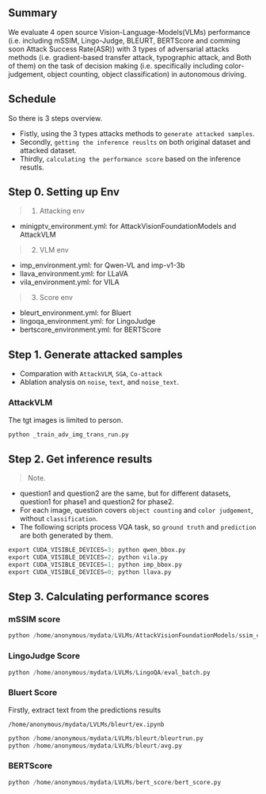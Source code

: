 
## Summary
We evaluate 4 open source Vision-Language-Models(VLMs) performance (i.e. including mSSIM, Lingo-Judge, BLEURT, BERTScore and comming soon Attack Success Rate(ASR)) with 3 types of adversarial attacks methods (i.e. gradient-based transfer attack, typographic attack, and Both of them) on the task of decision making (i.e. specifically including color-judgement, object counting, object classification) in autonomous driving. 

## Schedule
So there is 3 steps overview. 
- Fistly, using the 3 types attacks methods to `generate attacked samples`. 
- Secondly, `getting the inference reuslts` on both original dataset and attacked dataset.
- Thirdly, `calculating the performance score` based on the inference resutls. 

## Step 0. Setting up Env

> 1. Attacking env 
- minigptv_environment.yml: for AttackVisionFoundationModels and AttackVLM

> 2. VLM env 
- imp_environment.yml: for Qwen-VL and imp-v1-3b
- llava_environment.yml: for LLaVA
- vila_environment.yml: for VILA 

> 3. Score env
- bleurt_environment.yml: for Bluert 
- lingoqa_environment.yml: for LingoJudge 
- bertscore_environment.yml: for BERTScore

## Step 1. Generate attacked samples

- Comparation with `AttackVLM`, `SGA`, `Co-attack`
- Ablation analysis on `noise`, `text`, and `noise_text`.

### AttackVLM 

The tgt images is limited to person.
```python
python _train_adv_img_trans_run.py
```

## Step 2. Get inference results

> Note. 
- question1 and question2 are the same, but for different datasets, question1 for phase1 and question2 for phase2. 
- For each image, question covers `object counting` and `color judgement`, without `classification`.
- The following scripts process VQA task, so `ground truth` and `prediction` are both generated by them.

```python
export CUDA_VISIBLE_DEVICES=3; python qwen_bbox.py 
export CUDA_VISIBLE_DEVICES=2; python vila.py      
export CUDA_VISIBLE_DEVICES=1; python imp_bbox.py  
export CUDA_VISIBLE_DEVICES=0; python llava.py     
```

## Step 3. Calculating performance scores

### mSSIM score

```python
python /home/anonymous/mydata/LVLMs/AttackVisionFoundationModels/ssim_cal_scripts.py batch path1 path2
```

### LingoJudge Score

```python
python /home/anonymous/mydata/LVLMs/LingoQA/eval_batch.py
```

### Bluert Score

Firstly, extract text from the predictions results

```
/home/anonymous/mydata/LVLMs/bleurt/ex.ipynb
```

```python
python /home/anonymous/mydata/LVLMs/bleurt/bleurtrun.py
python /home/anonymous/mydata/LVLMs/bleurt/avg.py
```

### BERTScore

```python
python /home/anonymous/mydata/LVLMs/bert_score/bert_score.py
```

